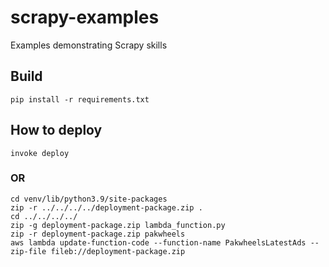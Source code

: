 # scrapy-examples

Examples demonstrating Scrapy skills

## Build

```
pip install -r requirements.txt
```

## How to deploy

```
invoke deploy
```

### OR

```
cd venv/lib/python3.9/site-packages
zip -r ../../../../deployment-package.zip .
cd ../../../../
zip -g deployment-package.zip lambda_function.py
zip -r deployment-package.zip pakwheels
aws lambda update-function-code --function-name PakwheelsLatestAds --zip-file fileb://deployment-package.zip
```
